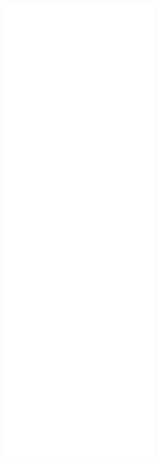 <div width="100%">
  <img src="/github-metrics.svg" alt="Metrics" width="80%" style="margin: 0 auto;">
</div>
